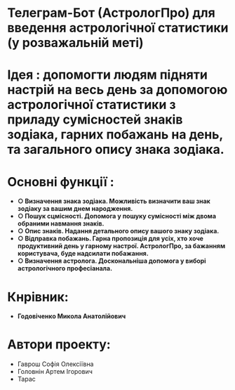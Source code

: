 # Телеграм-Бот (АстрологПро) для введення астрологічної статистики (у розважальній меті)

# Ідея : допомогти людям підняти настрій на весь день за допомогою астрологічної статистики з приладу сумісностей знаків зодіака, гарних побажань на день, та загального опису знака зодіака.
# Основні функції : 
- **○ Визначення знака зодіака. Можливість визначити ваш знак зодіаку за вашим днем народження.**
- **○ Пошук сцмісності. Допомога у пошуку сумісності між двома обраними навмання знаків.**
- **○ Опис знаків. Надання детального опису вашого знаку зодіака.**
- **○ Відправка побажань. Гарна пропозиція для усіх, хто хоче продуктивний день у гарному настрої. АстрологПро, за бажанням користувача, буде надсилати побажання.**
- **○ Визначення астролога. Доскональніша допомога у виборі астрологічного професіанала.**
# Кнрівник:
- **Годовіченко Микола Анатолійович**
# Автори проекту:
- Гаврош Софія Олексіївна
- Головнін Артем Ігорович
- Тарас
